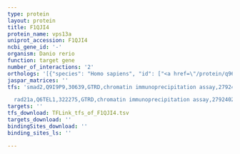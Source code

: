 ```yaml
---
type: protein
layout: protein
title: F1QJI4
protein_name: vps13a
uniprot_accession: F1QJI4
ncbi_gene_id: '-'
organism: Danio rerio
function: target gene
number_of_interactions: '2'
orthologs: '[{"species": "Homo sapiens", "id": ["<a href=\"/protein/q96rl7\">Q96RL7</a>"]}, {"species": "Mus musculus", "id": ["<a href=\"/protein/q5h8c4\">Q5H8C4</a>"]}, {"species": "Rattus norvegicus", "id": ["<a href=\"/protein/d4a899\">D4A899</a>"]}, {"species": "Drosophila melanogaster", "id": ["<a href=\"/protein/a1z713\">A1Z713</a>"]}, {"species": "Caenorhabditis elegans", "id": ["<a href=\"/protein/q94010\">Q94010</a>"]}, {"species": "Saccharomyces cerevisiae", "id": ["<a href=\"/protein/q07878\">Q07878</a>"]}]'
jaspar_matrices: ''
tfs: 'smad2,Q9I9P9,30639,GTRD,chromatin immunoprecipitation assay,27924024%5Buid%5D,No

  rad21a,Q6TEL1,322275,GTRD,chromatin immunoprecipitation assay,27924024%5Buid%5D,No'
targets: ''
tfs_download: TFLink_tfs_of_F1QJI4.tsv
targets_download: ''
bindingSites_download: ''
binding_sites_ls: ''

---
```

